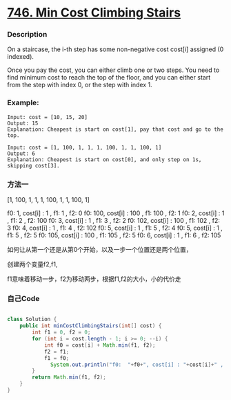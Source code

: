 # [746. Min Cost Climbing Stairs ](https://leetcode.com/problems/min-cost-climbing-stairs/description/)


### Description
On a staircase, the i-th step has some non-negative cost cost[i] assigned (0 indexed).

Once you pay the cost, you can either climb one or two steps. You need to find minimum cost to reach the top of the floor, and you can either start from the step with index 0, or the step with index 1.

### Example:
 
    Input: cost = [10, 15, 20]
    Output: 15
    Explanation: Cheapest is start on cost[1], pay that cost and go to the top.

    Input: cost = [1, 100, 1, 1, 1, 100, 1, 1, 100, 1]
    Output: 6
    Explanation: Cheapest is start on cost[0], and only step on 1s, skipping cost[3].

### 方法一
[1, 100, 1, 1, 1, 100, 1, 1, 100, 1]

f0:  1,     cost[i] : 1 ,   f1: 1 ,     f2:  0
f0:  100,   cost[i] : 100 , f1: 100 ,   f2:  1
f0:  2,     cost[i] : 1 ,   f1: 2 ,     f2:  100
f0:  3,     cost[i] : 1 ,   f1: 3 ,     f2:  2
f0:  102,   cost[i] : 100 , f1: 102 ,   f2:  3
f0:  4,     cost[i] : 1 ,   f1: 4 ,     f2:  102
f0:  5,     cost[i] : 1 ,   f1:     5 ,     f2:  4
f0:  5,     cost[i] : 1 ,   f1: 5 ,     f2:  5
f0:  105,   cost[i] : 100 , f1: 105 ,   f2:  5
f0:  6,     cost[i] : 1 ,   f1: 6 ,     f2:  105


如何让从第一个还是从第0个开始，以及一步一个位置还是两个位置，

创建两个变量f2,f1,
        
        
f1意味着移动一步，f2为移动两步，根据f1,f2的大小，小的代价走

### 自己Code

```java

class Solution {
    public int minCostClimbingStairs(int[] cost) {
        int f1 = 0, f2 = 0;
        for (int i = cost.length - 1; i >= 0; --i) {
            int f0 = cost[i] + Math.min(f1, f2);
            f2 = f1;
            f1 = f0;
              System.out.println("f0:  "+f0+", cost[i] : "+cost[i]+" ,  f1: "+f1+" , f2:  "+f2);
        }
        return Math.min(f1, f2);
    }
}

```


